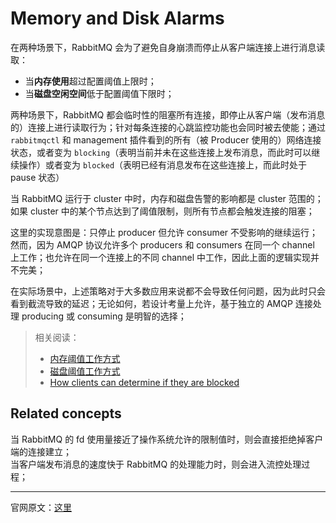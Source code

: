 


# Memory and Disk Alarms

在两种场景下，RabbitMQ 会为了避免自身崩溃而停止从客户端连接上进行消息读取：
- 当**内存使用**超过配置阈值上限时；
- 当**磁盘空闲空间**低于配置阈值下限时；

两种场景下，RabbitMQ 都会临时性的阻塞所有连接，即停止从客户端（发布消息的）连接上进行读取行为；针对每条连接的心跳监控功能也会同时被去使能；通过 `rabbitmqctl` 和 management 插件看到的所有（被 Producer 使用的）网络连接状态，或者变为 `blocking`（表明当前并未在这些连接上发布消息，而此时可以继续操作）或者变为 `blocked`（表明已经有消息发布在这些连接上，而此时处于 pause 状态）

当 RabbitMQ 运行于 cluster 中时，内存和磁盘告警的影响都是 cluster 范围的；如果 cluster 中的某个节点达到了阈值限制，则所有节点都会触发连接的阻塞；

这里的实现意图是：只停止  producer 但允许 consumer 不受影响的继续运行；然而，因为 AMQP 协议允许多个 producers 和 consumers 在同一个 channel 上工作；也允许在同一个连接上的不同 channel 中工作，因此上面的逻辑实现并不完美；

在实际场景中，上述策略对于大多数应用来说都不会导致任何问题，因为此时只会看到截流导致的延迟；无论如何，若设计考量上允许，基于独立的 AMQP 连接处理 producing 或 consuming 是明智的选择；


> 相关阅读：
> - [内存阈值工作方式](https://github.com/moooofly/MarkSomethingDown/blob/master/RabbitMQ%20%E4%B8%AD%E7%9A%84%E5%86%85%E5%AD%98%E5%91%8A%E8%AD%A6%E9%97%AE%E9%A2%98.md)
> - [磁盘阈值工作方式](https://github.com/moooofly/MarkSomethingDown/blob/master/RabbitMQ%20%E4%B8%AD%E7%9A%84%E7%A3%81%E7%9B%98%E5%91%8A%E8%AD%A6%E9%97%AE%E9%A2%98.md)
> - [How clients can determine if they are blocked](xxx)

## Related concepts

当 RabbitMQ 的 fd 使用量接近了操作系统允许的限制值时，则会直接拒绝掉客户端的连接建立；    
当客户端发布消息的速度快于 RabbitMQ 的处理能力时，则会进入流控处理过程；    

----------

官网原文：[这里](http://www.rabbitmq.com/alarms.html)

